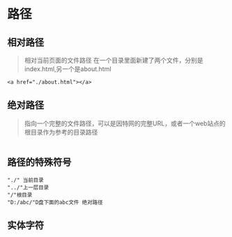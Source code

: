 # 路径
## 相对路径
> 相对当前页面的文件路径
在一个目录里面新建了两个文件，分别是index.html,另一个是about.html
```
<a href="./about.html"></a>
```
## 绝对路径
> 指向一个完整的文件路径，可以是因特网的完整URL，或者一个web站点的根目录作为参考的目录路径
```

```

## 路径的特殊符号
```
"./" 当前目录
"../"上一层目录
"/"根目录
"D:/abc/"D盘下面的abc文件 绝对路径
```

## 实体字符
